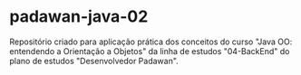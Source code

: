 # padawan-java-02
Repositório criado para aplicação prática dos conceitos do curso "Java OO: entendendo a Orientação a Objetos" da linha de estudos "04-BackEnd" do plano de estudos "Desenvolvedor Padawan".
